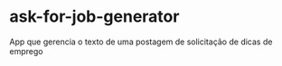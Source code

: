 # ask-for-job-generator

App que gerencia o texto de uma postagem de solicitação de dicas de emprego
